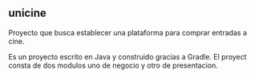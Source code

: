 ## unicine 
Proyecto que busca establecer una plataforma para comprar entradas a cine.

Es un proyecto escrito en Java y construido gracias a Gradle. El proyect consta de dos modulos uno de negocio y otro de presentacion.

